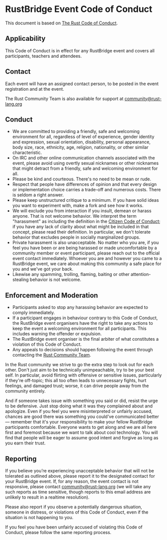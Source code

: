 # RustBridge Event Code of Conduct

This document is based on [The Rust Code of Conduct](https://www.rust-lang.org/conduct.html).

## Applicability

This Code of Conduct is in effect for any RustBridge event and covers all participants, teachers and attendees.

## Contact

Each event will have an assigned contact person, to be posted in the event registration and at the event.

The Rust Community Team is also available for support at [community@rust-lang.org](mailto:community@rust-lang.org)

## Conduct

* We are committed to providing a friendly, safe and welcoming environment for all, regardless of level of experience, gender identity and expression, sexual orientation, disability, personal appearance, body size, race, ethnicity, age, religion, nationality, or other similar characteristic.
* On IRC and other online communication channels associated with the event, please avoid using overtly sexual nicknames or other nicknames that might detract from a friendly, safe and welcoming environment for all.
* Please be kind and courteous. There's no need to be mean or rude.
* Respect that people have differences of opinion and that every design or implementation choice carries a trade-off and numerous costs. There is seldom a right answer.
* Please keep unstructured critique to a minimum. If you have solid ideas you want to experiment with, make a fork and see how it works.
* We will exclude you from interaction if you insult, demean or harass anyone. That is not welcome behavior. We interpret the term "harassment" as including the definition in the <a href="http://citizencodeofconduct.org/">Citizen Code of Conduct</a>; if you have any lack of clarity about what might be included in that concept, please read their definition. In particular, we don't tolerate behavior that excludes people in socially marginalized groups.
* Private harassment is also unacceptable. No matter who you are, if you feel you have been or are being harassed or made uncomfortable by a community member or event participant, please reach out to the official event contact immediately. Whoever you are and however you came to a RustBridge event, we care about making this community a safe place for you and we've got your back.
* Likewise any spamming, trolling, flaming, baiting or other attention-stealing behavior is not welcome.

## Enforcement and Moderation

* Participants asked to stop any harassing behavior are expected to comply immediately.
* If a participant engages in behaviour contrary to this Code of Conduct, the RustBridge event organisers have the right to take any actions to keep the event a welcoming environment for all participants. This includes warning the offender or expulsion.
* The RustBridge event organiser is the final arbiter of what constitutes a violation of this Code of Conduct.
* Any appeals to decisions should happen following the event through contacting the [Rust Community Team](mailto:community@rust-lang.org).

In the Rust community we strive to go the extra step to look out for each other. Don't just aim to be technically unimpeachable, try to be your best self. In particular, avoid flirting with offensive or sensitive issues, particularly if they're off-topic; this all too often leads to unnecessary fights, hurt feelings, and damaged trust; worse, it can drive people away from the community entirely.

And if someone takes issue with something you said or did, resist the urge to be defensive. Just stop doing what it was they complained about and apologize. Even if you feel you were misinterpreted or unfairly accused, chances are good there was something you could've communicated better — remember that it's your responsibility to make your fellow RustBridge participants comfortable. Everyone wants to get along and we are all here first and foremost because we want to talk about cool technology. You will find that people will be eager to assume good intent and forgive as long as you earn their trust.

## Reporting

If you believe you’re experiencing unacceptable behavior that will not be tolerated as outlined above, please report it to the designated contact for your RustBridge event. If, for any reason, the event contact is not responsive, please contact [community@rust-lang.org](mailto:community@rust-lang.org) (we will take any such reports as time sensitive, though reports to this email address are unlikely to result in a realtime resolution).

Please also report if you observe a potentially dangerous situation, someone in distress, or violations of this Code of Conduct, even if the situation is not happening to you.

If you feel you have been unfairly accused of violating this Code of Conduct, please follow the same reporting process.
